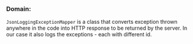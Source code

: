 ### Domain:

`JsonLoggingExceptionMapper` is a class that converts exception thrown anywhere in the code into HTTP response to be returned by the server. In our case it also logs the exceptions - each with different id.
